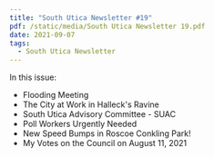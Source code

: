 ```yaml
---
title: "South Utica Newsletter #19"
pdf: /static/media/South Utica Newsletter 19.pdf
date: 2021-09-07
tags:
  - South Utica Newsletter
---
```

In this issue:

* Flooding Meeting
* The City at Work in Halleck's Ravine
* South Utica Advisory Committee - SUAC
* Poll Workers Urgently Needed
* New Speed Bumps in Roscoe Conkling Park!
* My Votes on the Council on August 11, 2021